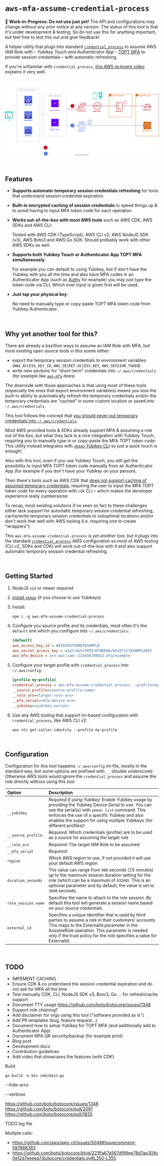 # `aws-mfa-assume-credential-process`

🚧 **Work-in-Progress: Do not use just yet!** The API and configurations may change without any prior notice at any version. The status of this tool is that it's under development & testing. So do not use this for anything important, but feel free to test this out and give feedback!

A helper utility that plugs into standard [`credential_process`](https://docs.aws.amazon.com/sdkref/latest/guide/setting-global-credential_process.html) to assume AWS IAM Role with _– Yubikey Touch and Authenticator App –_ [TOPT MFA](https://en.wikipedia.org/wiki/Time-based_One-Time_Password) to provide session credentials – with automatic refreshing.

If you're unfamiliar with `credential_process`, [this AWS re:Invent video](https://www.youtube.com/watch?v=W8IyScUGuGI&t=1260s) explains it very well.

<br/>

![diagram](/docs/diagram.svg)

<br/>


## Features

- **Supports automatic temporary session credentials refreshing** for tools that understand session credential expiration

- **Built-in encrypted caching of session credentials** to speed things up & to avoid having to input MFA token code for each operation

- **Works out-of-the-box with most AWS tools** such as AWS CDK, AWS SDKs and AWS CLI:

    Tested with AWS CDK (TypeScript), AWS CLI v2, AWS NodeJS SDK (v3), AWS Boto3 and AWS Go SDK. Should probably work with other AWS SDKs as well.

- **Supports both Yubikey Touch or Authenticator App TOPT MFA simultaneously**: 
    
    For example you can default to using Yubikey, but if don't have the Yubikey with you all the time and also have MFA codes in an Authenticator App (such as [Authy](https://authy.com/) for example) you may just type the token code via CLI; Which ever input is given first will be used.

- **Just tap your physical key**:

    No need to manually type or copy-paste TOPT MFA token code from Yubikey Authenticator.

<br/>

## Why yet another tool for this?

There are already a bazillion ways to assume an IAM Role with MFA, but most existing open source tools in this scene either:
- export the temporary session credentials to environment variables (`AWS_ACCESS_KEY_ID`, `AWS_SECRET_ACCESS_KEY`, `AWS_SESSION_TOKEN`)
- write new sections for “short-term” credentials into `~/.aws/credentials` (for example like [`aws-mfa`](https://github.com/broamski/aws-mfa) does)

The downside with those approaches is that using most of these tools (especially the ones that export environment variables) means you lose the built-in ability to automatically refresh the temporary credentials and/or the temporary credentials are “cached” in some custom location or saved into `~/.aws/credentials`.

This tool follows the concept that [you should never put temporary credentials into `~/.aws/credentials`](https://ben11kehoe.medium.com/never-put-aws-temporary-credentials-in-env-vars-or-credentials-files-theres-a-better-way-25ec45b4d73e).

Most AWS provided tools & SDKs already support MFA & assuming a role out of the box, but what they lack is a nice integration with Yubikey Touch, requiring you to manually type in or copy-paste the MFA TOPT token code: This utility instead integrates with [`ykman` Yubikey CLI](https://developers.yubico.com/yubikey-manager/) so just a quick touch is enough!

Also with this tool, even if you use Yubikey Touch, you still get the possibility to input MFA TOPT token code manually from an Authenticator App (for example if you don't have your Yubikey on your person).

Then there's tools such as AWS CDK that [does not support caching of assumed temporary credentials](https://github.com/aws/aws-cdk/issues/10867), requiring the user to input the MFA TOPT token code for every operation with `cdk` CLI – which makes the developer experience really cumbersome.

To recap, most existing solutions (I've seen so far) to these challenges either lack support for automatic temporary session credential refreshing, cache/write temporary session credentials to suboptimal locations and/or don't work that well with AWS tooling (i.e. requiring one to create “wrappers”):

This `aws-mfa-assume-credential-process` is _yet another tool_, but it plugs into the standard [`credential_process`](https://docs.aws.amazon.com/sdkref/latest/guide/setting-global-credential_process.html) AWS configuration so most of AWS tooling (CLI v2, SDKs and CDK) will work out-of-the-box with it and also support automatic temporary session credential refreshing.

<br/>

## Getting Started

1. NodeJS `v14` or newer required

2. [Install `ykman`](https://developers.yubico.com/yubikey-manager/) (if you choose to use Yubikeys)

2. Install:

    ```shell
    npm i -g aws-mfa-assume-credential-process
    ```

3. Configure you source profile and its credentials, most often it's the `default` one which you configure into `~/.aws/credentials`:

    ```ini
    [default]
    aws_access_key_id = AKIAIOSFODNN7EXAMPLE
    aws_secret_access_key = wJalrXUtnFEMI/K7MDENG/bPxRfiCYEXAMPLEKEY
    aws_mfa_device = arn:aws:iam::123456789012:mfa/example
    ```

4. Configure your target profile with `credential_process` into `~/.aws/config`:

    ```ini
    [profile my-profile]
    credential_process = aws-mfa-assume-credential-process --profile=my-profile
    __source_profile=<source-profile-name>
    __role_arn=<target-role-arn>
    __mfa_serial=<mfa-device-arn>
    __yubikey=<yubikey-serial>
    ```

5. Use any AWS tooling that support ini-based configuration with `credential_process`, like AWS CLI v2:
    ```shell
    aws sts get-caller-identity --profile my-profile
    ```

<br/>

## Configuration

Configuration for this tool happens `~/.aws/config` ini-file, mostly in the standard way, but some options are prefixed with `__` (double underscore): Otherwise AWS tools would ignore the `credential_process` and assume the role directly without using this tool.

|       Option        |                                                                                                                                     Description                                                                                                                                      |
| :------------------ | :----------------------------------------------------------------------------------------------------------------------------------------------------------------------------------------------------------------------------------------------------------------------------------- |
| `__yubikey`         | *Required if using Yubikey:* Enable Yubikey usage by providing the Yubikey Device Serial to use. You can see the serial(s) with `ykman list` command. This enforces the use of a specific Yubikey and also enables the support for using multiple Yubikeys (for different profiles)! |
| `__source_profile`  | *Required:* Which credentials (profile) are to be used as a source for assuming the target role                                                                                                                                                                                      |
| `__role_arn`        | *Required:* The target IAM Role to be assumed                                                                                                                                                                                                                                        |
| `__mfa_serial`      | *Required:*                                                                                                                                                                                                                                                                          |
| `region`            | Which AWS region to use, if not provided it will use your default AWS region                                                                                                                                                                                                         |
| `duration_seconds`  | The value can range from `900` seconds (15 minutes) up to the maximum session duration setting for the role (which can be a maximum of `43200`). This is an optional parameter and by default, the value is set to `3600` seconds.                                                   |
| `role_session_name` | Specifies the name to attach to the role session. By default this tool will generate a session name based on your source credentials                                                                                                                                                 |
| `external_id`       | Specifies a unique identifier that is used by third parties to assume a role in their customers' accounts. This maps to the ExternalId parameter in the AssumeRole operation. This parameter is needed only if the trust policy for the role specifies a value for ExternalId.       |


<br/>

## TODO

- IMPEMENT CACHING
- Ensure CDK & co understand the session credential expiration and do not ask for MFA all the time
- Test manually CDK, CLI, NodeJS SDK v3, Boto3, Go ... for refresh/cache support
- Document TTY usage https://github.com/boto/botocore/issues/1348
- Support role chaining?
- Add disclaimer for orgs using this tool ("software provided as is")
- Add PR templates (bug, feature request...)
- Document how to setup Yubikey for TOPT MFA (and additionally add to Authenticator App)
- Document MFA QR security/backup (for example print)
- Blog post
- Development docs
- Contribution guidelines
- Add video that showcases the features (with CDK)






Build
```shell
go build -o bin cmd/main.go
```

--hide-arns

--verbose









https://github.com/boto/botocore/issues/1348
https://github.com/boto/botocore/pull/2091
https://github.com/boto/botocore/pull/1835


TODO log file




Multiple calls:
- https://github.com/aws/aws-cli/issues/5048#issuecomment-597868383
- https://github.com/boto/botocore/blob/221ffa67a567df99ee78d7ae308c0e12d7eeeea7/botocore/credentials.py#L350-L355